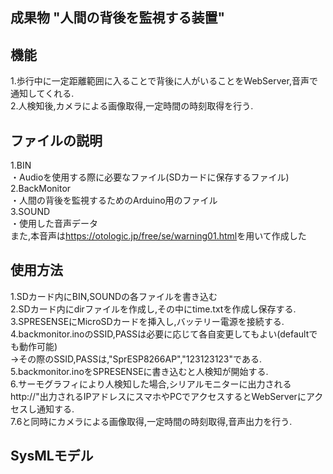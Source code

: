 <h2> 成果物 "人間の背後を監視する装置"</h2>

<h2>機能</h2>
1.歩行中に一定距離範囲に入ることで背後に人がいることをWebServer,音声で通知してくれる.<br>
2.人検知後,カメラによる画像取得,一定時間の時刻取得を行う.


<h2>ファイルの説明</h2>
1.BIN<br>
・Audioを使用する際に必要なファイル(SDカードに保存するファイル)<br>
2.BackMonitor<br>
・人間の背後を監視するためのArduino用のファイル<br>
3.SOUND<br>
・使用した音声データ<br>
また,本音声は<a href="https://otologic.jp/free/se/warning01.html" rel="noopener noreferrer" target="_blank">https://otologic.jp/free/se/warning01.html</a>を用いて作成した


<h2>使用方法</h2>
1.SDカード内にBIN,SOUNDの各ファイルを書き込む<br>
2.SDカード内にdirファイルを作成し,その中にtime.txtを作成し保存する.<br>
3.SPRESENSEにMicroSDカードを挿入し,バッテリー電源を接続する.<br>
4.backmonitor.inoのSSID,PASSは必要に応じて各自変更してもよい(defaultでも動作可能)<br>
→その際のSSID,PASSは,"SprESP8266AP","123123123"である.<br>
5.backmonitor.inoをSPRESENSEに書き込むと人検知が開始する.<br>
6.サーモグラフィにより人検知した場合,シリアルモニターに出力されるhttp://"出力されるIPアドレスにスマホやPCでアクセスするとWebServerにアクセスし通知する.<br>
7.6と同時にカメラによる画像取得,一定時間の時刻取得,音声出力を行う.<br>

<h2>SysMLモデル</h2>

